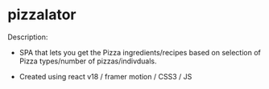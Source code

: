# pizzalator
Description:

- SPA that lets you get the Pizza ingredients/recipes based on selection of Pizza types/number of pizzas/indivduals.

- Created using react v18 / framer motion / CSS3 / JS 
